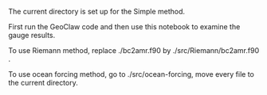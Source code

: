 The current directory is set up for the Simple method.

First run the GeoClaw code and then use this notebook to examine the gauge results.

To use Riemann method, replace ./bc2amr.f90 by ./src/Riemann/bc2amr.f90 .

To use ocean forcing method, go to ./src/ocean-forcing, move every file to the current directory.
